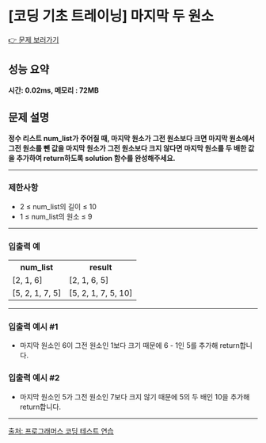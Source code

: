 <h1>[코딩 기초 트레이닝] 마지막 두 원소</h1>

<a href="https://school.programmers.co.kr/learn/courses/30/lessons/181927">👉 문제 보러가기</a>

<h2>성능 요약</h2>
<b>시간: 0.02ms, 메모리 : 72MB</b>

<h2>문제 설명</h2>
<b>정수 리스트 num_list가 주어질 때, 마지막 원소가 그전 원소보다 크면 마지막 원소에서 그전 원소를 뺀 값을 마지막 원소가 그전 원소보다 크지 않다면 마지막 원소를 두 배한 값을 추가하여 return하도록 solution 함수를 완성해주세요.</b><br>

<hr>

<h3>제한사항</h3>
<ul>
    <li>2 ≤ num_list의 길이 ≤ 10</li>
    <li>1 ≤ num_list의 원소 ≤ 9</li>
</ul>

<hr>

<h3>입출력 예</h3>
<table>
    <tr>
        <th>num_list</th>
        <th>result</th>
    </tr>
    <tr>
        <td>[2, 1, 6]</td>
        <td>[2, 1, 6, 5]</td>
    </tr>
    <tr>
        <td>[5, 2, 1, 7, 5]	</td>
        <td>[5, 2, 1, 7, 5, 10]</td>
    </tr>
</table>

<hr>

<h3>입출력 예시 #1</h3>
<ul>
    <li>마지막 원소인 6이 그전 원소인 1보다 크기 때문에 6 - 1인 5를 추가해 return합니다.</li>
</ul>

<h3>입출력 예시 #2</h3>
<ul>
    <li>마지막 원소인 5가 그전 원소인 7보다 크지 않기 때문에 5의 두 배인 10을 추가해 return합니다.</li>
</ul>

<hr>

<a href="https://school.programmers.co.kr/">출처: 프로그래머스 코딩 테스트 연습 </a>